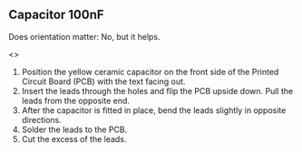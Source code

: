 ## Capacitor 100nF

Does orientation matter: No, but it helps.

<<image placeholder>>

1. Position the yellow ceramic capacitor on the front side of the Printed Circuit Board (PCB) with the text facing out.
2. Insert the leads through the holes and flip the PCB upside down. Pull the leads from the opposite end.
3. After the capacitor is fitted in place, bend the leads slightly in opposite directions.
3. Solder the leads to the PCB.
4. Cut the excess of the leads.




